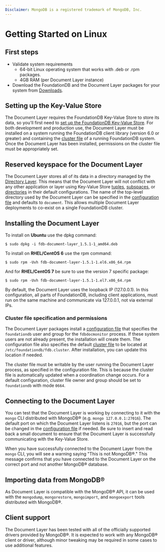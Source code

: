```yaml
---
Disclaimer: MongoDB is a registered trademark of MongoDB, Inc.
---
```


# Getting Started on Linux

## First steps

* Validate system requirements
    * 64-bit Linux operating system that works with .deb or .rpm packages.
    * 4GB RAM (per Document Layer instance)
* Download the FoundationDB and the Document Layer packages for your system from [Downloads](https://www.foundationdb.org/download).

## Setting up the Key-Value Store

The Document Layer requires the FoundationDB Key-Value Store to store
its data, so you'll first need to [set up the FoundationDB Key-Value
Store](https://apple.github.io/foundationdb/getting-started-linux.html).
For both development and production use, the Document Layer must be
installed on a system running the FoundationDB client library (version
6.0 or greater) and containing the [cluster
file](https://apple.github.io/foundationdb/administration.html#foundationdb-cluster-file)
of a running FoundationDB system. Once the Document Layer has been
installed, permissions on the cluster file must be appropriately set.

## Reserved keyspace for the Document Layer

The Document Layer stores all of its data in a directory managed by the
[Directory
Layer](https://apple.github.io/foundationdb/developer-guide.html#directories).
This means that the Document Layer will not conflict with any other
appilcation or layer using Key-Value Store
[tuples](https://apple.github.io/foundationdb/data-modeling.html#tuples),
[subspaces](https://apple.github.io/foundationdb/developer-guide.html#subspaces),
or
[directories](https://apple.github.io/foundationdb/developer-guide.html#directories)
in their default configurations. The name of the top-level directory
used by the Document Layer can be specified in the [configuration file](configuration.md)
and defaults to `document`. This allows multiple Document Layer
deployments to co-exist on a single FoundationDB cluster.

## Installing the Document Layer

To install on **Ubuntu** use the dpkg command:

```
$ sudo dpkg -i fdb-document-layer_1.5.1-1_amd64.deb
```

To install on **RHEL/CentOS 6** use the rpm command:

```
$ sudo rpm -Uvh fdb-document-layer-1.5.1-1.el6.x86_64.rpm
```

And for **RHEL/CentOS 7** be sure to use the version 7 specific package:

```
$ sudo rpm -Uvh fdb-document-layer-1.5.1-1.el7.x86_64.rpm
```

By default, the Document Layer uses the loopback IP (127.0.0.1). In this
configuration, all parts of FoundationDB, including client applications,
must run on the same machine and communicate via 127.0.0.1, not via
external IPs.

### Cluster file specification and permissions

The Document Layer packages install a [configuration file](configuration.md)
that specifies the `foundationdb` user and group for
the `fdbdocmonitor` process. If these system users are not already
present, the installation will create them. The configuration file also
specifies the default [cluster
file](https://apple.github.io/foundationdb/administration.html#cluster-files)
to be located at `/etc/foundationdb/fdb.cluster`. After installation, you can update this location if needed.

The cluster file must be writable by the user running the Document Layer
process, as specified in the configuration file. This is because the
cluster file is automatically updated when a coordination change occurs.
For a default configuration, cluster file owner and group should be set
to `foundationdb` with mode `0664`.

## Connecting to the Document Layer

You can test that the Document Layer is working by connecting to it with
the `mongo` CLI distributed with MongoDB® (e.g.
`mongo 127.0.0.1:27016`). The default port on which the Document Layer
listens is `27016`, but the port can be changed in the [configuration
file](configuration.md) if needed. Be sure to insert and read back a small
document to ensure that the Document Layer is successfully communicating
with the Key-Value Store.

When you have successfully connected to the Document Layer from the `mongo` CLI, you will see a warning saying "This is not MongoDB®." This message confirms that you have connected to the Document Layer on the correct port and not another MongoDB® database.

## Importing data from MongoDB®

As Document Layer is compatible with the MongoDB® API, it can be used with the `mongodump`,
`mongorestore`, `mongoimport`, and `mongoexport` tools distributed with
MongoDB®.

## Client support

The Document Layer has been tested with all of the officially supported
drivers provided by MongoDB®. It is expected to work with any MongoDB®
client or driver, although minor tweaking may be required in some cases
to use additional features.

